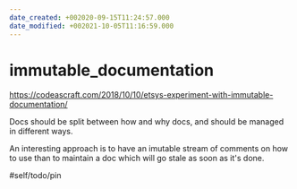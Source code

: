 ```yaml
---
date_created: +002020-09-15T11:24:57.000
date_modified: +002021-10-05T11:16:59.000
---
```


# immutable_documentation

https://codeascraft.com/2018/10/10/etsys-experiment-with-immutable-documentation/

Docs should be split between how and why docs, and should be managed in different ways.

An interesting approach is to have an imutable stream of comments on how to use than to maintain a doc which will go stale as soon as it's done.

#self/todo/pin

